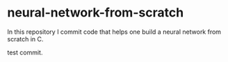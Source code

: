 # neural-network-from-scratch
In this repository I commit code that helps one build a neural network from scratch in C.

test commit.